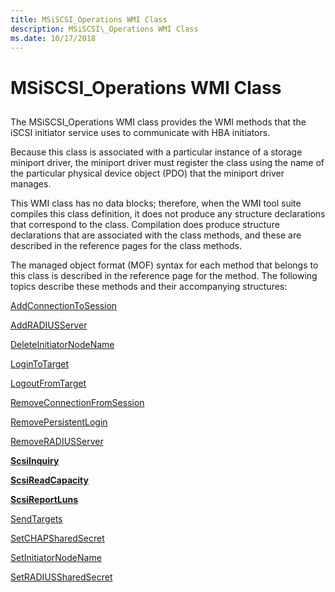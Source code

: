 ```yaml
---
title: MSiSCSI_Operations WMI Class
description: MSiSCSI\_Operations WMI Class
ms.date: 10/17/2018
---
```


# MSiSCSI\_Operations WMI Class


## <span id="ddk_msiscsi_operations_wmi_class_kr"></span><span id="DDK_MSISCSI_OPERATIONS_WMI_CLASS_KR"></span>


The MSiSCSI\_Operations WMI class provides the WMI methods that the iSCSI initiator service uses to communicate with HBA initiators.

Because this class is associated with a particular instance of a storage miniport driver, the miniport driver must register the class using the name of the particular physical device object (PDO) that the miniport driver manages.

This WMI class has no data blocks; therefore, when the WMI tool suite compiles this class definition, it does not produce any structure declarations that correspond to the class. Compilation does produce structure declarations that are associated with the class methods, and these are described in the reference pages for the class methods.

The managed object format (MOF) syntax for each method that belongs to this class is described in the reference page for the method. The following topics describe these methods and their accompanying structures:

[AddConnectionToSession](addconnectiontosession.md)

[AddRADIUSServer](addradiusserver.md)

[DeleteInitiatorNodeName](deleteinitiatornodename.md)

[LoginToTarget](logintotarget.md)

[LogoutFromTarget](logoutfromtarget.md)

[RemoveConnectionFromSession](removeconnectionfromsession.md)

[RemovePersistentLogin](removepersistentlogin.md)

[RemoveRADIUSServer](removeradiusserver.md)

[**ScsiInquiry**](scsiinquiry.md)

[**ScsiReadCapacity**](scsireadcapacity.md)

[**ScsiReportLuns**](scsireportluns.md)

[SendTargets](sendtargets.md)

[SetCHAPSharedSecret](setchapsharedsecret.md)

[SetInitiatorNodeName](setinitiatornodename.md)

[SetRADIUSSharedSecret](setradiussharedsecret.md)

 

 





